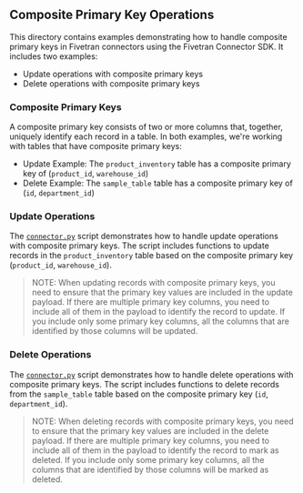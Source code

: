 ## Composite Primary Key Operations

This directory contains examples demonstrating how to handle composite primary keys in Fivetran connectors using the Fivetran Connector SDK. It includes two examples:  
- Update operations with composite primary keys
- Delete operations with composite primary keys

### Composite Primary Keys
A composite primary key consists of two or more columns that, together, uniquely identify each record in a table. In both examples, we're working with tables that have composite primary keys:  
- Update Example: The `product_inventory` table has a composite primary key of (`product_id`, `warehouse_id`)
- Delete Example: The `sample_table` table has a composite primary key of (`id`, `department_id`)

### Update Operations
The [`connector.py`](update_example/connector.py) script demonstrates how to handle update operations with composite primary keys. The script includes functions to update records in the `product_inventory` table based on the composite primary key (`product_id`, `warehouse_id`).

> NOTE: When updating records with composite primary keys, you need to ensure that the primary key values are included in the update payload. If there are multiple primary key columns, you need to include all of them in the payload to identify the record to update. If you include only some primary key columns, all the columns that are identified by those columns will be updated.

### Delete Operations
The [`connector.py`](delete_example/connector.py) script demonstrates how to handle delete operations with composite primary keys. The script includes functions to delete records from the `sample_table` table based on the composite primary key (`id`, `department_id`).

> NOTE: When deleting records with composite primary keys, you need to ensure that the primary key values are included in the delete payload. If there are multiple primary key columns, you need to include all of them in the payload to identify the record to mark as deleted. If you include only some primary key columns, all the columns that are identified by those columns will be marked as deleted.
